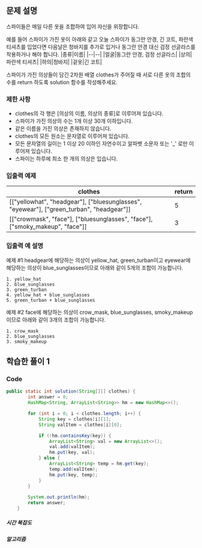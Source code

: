 ## 문제 설명

스파이들은 매일 다른 옷을 조합하여 입어 자신을 위장합니다.

예를 들어 스파이가 가진 옷이 아래와 같고 오늘 스파이가 동그란 안경, 긴 코트, 파란색 티셔츠를 입었다면 다음날은 청바지를 추가로 입거나 동그란 안경 대신 검정 선글라스를 착용하거나 해야 합니다.
|종류|이름|
|--|--|
|얼굴|동그란 안경, 검정 선글라스|
|상의|파란색 티셔츠|
|하의|청바지|
|겉옷|긴 코트|

스파이가 가진 의상들이 담긴 2차원 배열 clothes가 주어질 때 서로 다른 옷의 조합의 수를 return 하도록 solution 함수를 작성해주세요.

### 제한 사항
 - clothes의 각 행은 [의상의 이름, 의상의 종류]로 이루어져 있습니다.
 - 스파이가 가진 의상의 수는 1개 이상 30개 이하입니다.
 - 같은 이름을 가진 의상은 존재하지 않습니다.
 - clothes의 모든 원소는 문자열로 이루어져 있습니다.
 - 모든 문자열의 길이는 1 이상 20 이하인 자연수이고 알파벳 소문자 또는 '_' 로만 이루어져 있습니다.
 - 스파이는 하루에 최소 한 개의 의상은 입습니다.

### 입출력 예제
|clothes|return|
|---|---|
|[["yellowhat", "headgear"], ["bluesunglasses", "eyewear"], ["green_turban", "headgear"]]|5|
|[["crowmask", "face"], ["bluesunglasses", "face"], ["smoky_makeup", "face"]]|3|

### 입출력 예 설명

예제 #1
headgear에 해당하는 의상이 yellow_hat, green_turban이고 eyewear에 해당하는 의상이 blue_sunglasses이므로 아래와 같이 5개의 조합이 가능합니다.

``` text
1. yellow_hat
2. blue_sunglasses
3. green_turban
4. yellow_hat + blue_sunglasses
5. green_turban + blue_sunglasses
```

예제 #2
face에 해당하는 의상이 crow_mask, blue_sunglasses, smoky_makeup이므로 아래와 같이 3개의 조합이 가능합니다.

``` text
1. crow_mask
2. blue_sunglasses
3. smoky_makeup
```

## 학습한 풀이 1

### Code
``` java
public static int solution(String[][] clothes) {
		int answer = 0;
		HashMap<String, ArrayList<String>> hm = new HashMap<>();

		for (int i = 0; i < clothes.length; i++) {
			String key = clothes[i][1];
			String valItem = clothes[i][0];

			if (!hm.containsKey(key)) {
				ArrayList<String> val = new ArrayList<>();
				val.add(valItem);
				hm.put(key, val);
			} else {
				ArrayList<String> temp = hm.get(key);
				temp.add(valItem);
				hm.put(key, temp);
			}
		}
		
		System.out.println(hm);
		return answer;
	}
```

##### 시간 복잡도

##### 알고리즘

